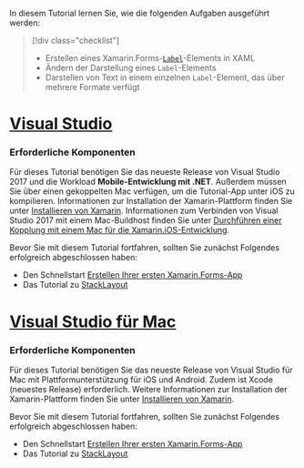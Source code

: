 In diesem Tutorial lernen Sie, wie die folgenden Aufgaben ausgeführt werden:

> [!div class="checklist"]
> - Erstellen eines Xamarin.Forms-[`Label`](xref:Xamarin.Forms.Label)-Elements in XAML
> - Ändern der Darstellung eines `Label`-Elements
> - Darstellen von Text in einem einzelnen `Label`-Element, das über mehrere Formate verfügt

# <a name="visual-studiotabvswin"></a>[Visual Studio](#tab/vswin)

### <a name="prerequisites"></a>Erforderliche Komponenten

Für dieses Tutorial benötigen Sie das neueste Release von Visual Studio 2017 und die Workload **Mobile-Entwicklung mit .NET**. Außerdem müssen Sie über einen gekoppelten Mac verfügen, um die Tutorial-App unter iOS zu kompilieren. Informationen zur Installation der Xamarin-Plattform finden Sie unter [Installieren von Xamarin](~/get-started/installation/index.md). Informationen zum Verbinden von Visual Studio 2017 mit einem Mac-Buildhost finden Sie unter [Durchführen einer Kopplung mit einem Mac für die Xamarin.iOS-Entwicklung](~/ios/get-started/installation/windows/connecting-to-mac/index.md).

Bevor Sie mit diesem Tutorial fortfahren, sollten Sie zunächst Folgendes erfolgreich abgeschlossen haben:

- Den Schnellstart [Erstellen Ihrer ersten Xamarin.Forms-App](~/get-started/first-app/index.md)
- Das Tutorial zu [StackLayout](~/get-started/tutorials/stacklayout/index.yml)

# <a name="visual-studio-for-mactabvsmac"></a>[Visual Studio für Mac](#tab/vsmac)

### <a name="prerequisites"></a>Erforderliche Komponenten

Für dieses Tutorial benötigen Sie das neueste Release von Visual Studio für Mac mit Plattformunterstützung für iOS und Android. Zudem ist Xcode (neuestes Release) erforderlich. Weitere Informationen zur Installation der Xamarin-Plattform finden Sie unter [Installieren von Xamarin](~/get-started/installation/index.md).

Bevor Sie mit diesem Tutorial fortfahren, sollten Sie zunächst Folgendes erfolgreich abgeschlossen haben:

- Den Schnellstart [Erstellen Ihrer ersten Xamarin.Forms-App](~/get-started/first-app/index.md)
- Das Tutorial zu [StackLayout](~/get-started/tutorials/stacklayout/index.yml)
